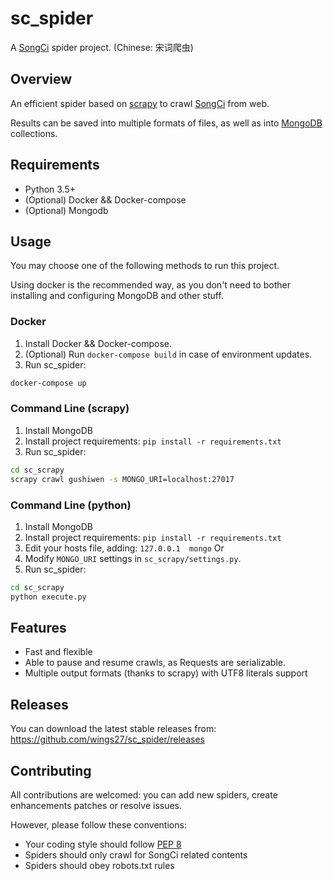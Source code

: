 # sc_spider
A [SongCi](https://en.wikipedia.org/wiki/Ci_(poetry)) spider project. (Chinese: 宋词爬虫)

## Overview
An efficient spider based on [scrapy](https://github.com/scrapy/scrapy) to crawl [SongCi](https://en.wikipedia.org/wiki/Ci_(poetry)) from web.

Results can be saved into multiple formats of files, as well as into [MongoDB](https://www.mongodb.com/) collections.

## Requirements

* Python 3.5+
* (Optional) Docker && Docker-compose
* (Optional) Mongodb

## Usage

You may choose one of the following methods to run this project.

Using docker is the recommended way, as you don't need to bother installing and configuring MongoDB and other stuff.

### Docker

1. Install Docker && Docker-compose.
2. (Optional) Run `docker-compose build` in case of environment updates.
3. Run sc_spider:

```bash
docker-compose up
```

### Command Line (scrapy)

1. Install MongoDB
2. Install project requirements: `pip install -r requirements.txt`
3. Run sc_spider:

```bash
cd sc_scrapy
scrapy crawl gushiwen -s MONGO_URI=localhost:27017
```

### Command Line (python)

1. Install MongoDB
2. Install project requirements: `pip install -r requirements.txt`
3. Edit your hosts file, adding: `127.0.0.1  mongo`
Or
4. Modify `MONGO_URI` settings in `sc_scrapy/settings.py`.
5. Run sc_spider:

```bash
cd sc_scrapy
python execute.py
```

## Features

* Fast and flexible
* Able to pause and resume crawls, as Requests are serializable.
* Multiple output formats (thanks to scrapy) with UTF8 literals support

## Releases

You can download the latest stable releases from: https://github.com/wings27/sc_spider/releases

## Contributing

All contributions are welcomed: you can add new spiders, create enhancements patches or resolve issues.

However, please follow these conventions:

* Your coding style should follow [PEP 8](https://www.python.org/dev/peps/pep-0008)
* Spiders should only crawl for SongCi related contents
* Spiders should obey robots.txt rules
